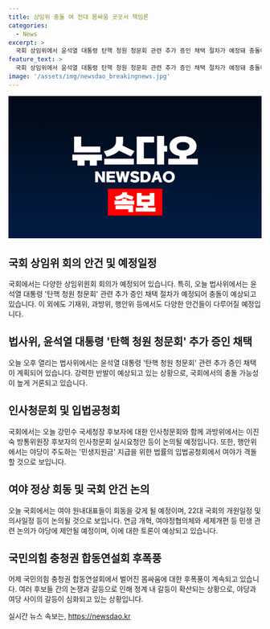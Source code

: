 ```yaml
---
title: 상임위 충돌 여 전대 몸싸움 곳곳서 책임론
categories:
  - News
excerpt: >
  국회 상임위에서 윤석열 대통령 탄핵 청원 청문회 관련 추가 증인 채택 절차가 예정돼 충돌이 우려되는 가운데, 민주당과 국민의힘은 입장을 고수하며 대치 중이다. 민주당은 검찰총장을 증인으로 채택하여 김건희 여사 의혹을 조사하겠다는 반면, 국민의힘은 강력히 반대하며 특검을 주장하고 있다. 또한 여러 상임위에서는 강민수 국세청장 후보자의 인사청문회 등의 논의가 이어지고 있으며, 여야 전당대회에서의 혼란 역시 이슈다. 이와 관련, 야당은 한동훈 후보의 과거 의혹을 거론하며 공세를 펼치고 있다. 
feature_text: >
  국회 상임위에서 윤석열 대통령 탄핵 청원 청문회 관련 추가 증인 채택 절차가 예정돼 충돌이 우려되는 가운데, 민주당과 국민의힘은 입장을 고수하며 대치 중이다. 민주당은 검찰총장을 증인으로 채택하여 김건희 여사 의혹을 조사하겠다는 반면, 국민의힘은 강력히 반대하며 특검을 주장하고 있다. 또한 여러 상임위에서는 강민수 국세청장 후보자의 인사청문회 등의 논의가 이어지고 있으며, 여야 전당대회에서의 혼란 역시 이슈다. 이와 관련, 야당은 한동훈 후보의 과거 의혹을 거론하며 공세를 펼치고 있다. 
image: '/assets/img/newsdao_breakingnews.jpg'
---
```


<p><img src="/assets/img/newsdao_breakingnews.jpg" alt="koreaapp 속보" /></p>

<h2 data-ke-size="size26">국회 상임위 회의 안건 및 예정일정</h2>

<p data-ke-size="size16">국회에서는 다양한 상임위원회 회의가 예정되어 있습니다. 특히, 오늘 법사위에서는 윤석열 대통령 '탄핵 청원 청문회' 관련 추가 증인 채택 절차가 예정되어 충돌이 예상되고 있습니다. 이 외에도 기재위, 과방위, 행안위 등에서도 다양한 안건들이 다루어질 예정입니다.</p>

<h2 data-ke-size="size26">법사위, 윤석열 대통령 '탄핵 청원 청문회' 추가 증인 채택</h2>

<p data-ke-size="size16">오늘 오후 열리는 법사위에서는 윤석열 대통령 '탄핵 청원 청문회' 관련 추가 증인 채택이 계획되어 있습니다. 강력한 반발이 예상되고 있는 상황으로, 국회에서의 충돌 가능성이 높게 거론되고 있습니다.</p>

<h2 data-ke-size="size26">인사청문회 및 입법공청회</h2>

<p data-ke-size="size16">국회에서는 오늘 강민수 국세청장 후보자에 대한 인사청문회와 함께 과방위에서는 이진숙 방통위원장 후보자의 인사청문회 실시요청안 등이 논의될 예정입니다. 또한, 행안위에서는 야당이 주도하는 '민생지원금' 지급을 위한 법률의 입법공청회에서 여야가 격돌할 것으로 보입니다.</p>

<h2 data-ke-size="size26">여야 정상 회동 및 국회 안건 논의</h2>

<p data-ke-size="size16">오늘 국회에서는 여야 원내대표들이 회동을 갖게 될 예정이며, 22대 국회의 개원일정 및 의사일정 등이 논의될 것으로 보입니다. 연금 개혁, 여야정협의체와 세제개편 등 민생 관련 논의가 야당에 제안될 예정이며, 이에 대한 토론이 예상되고 있습니다.</p>

<h2 data-ke-size="size26">국민의힘 충청권 합동연설회 후폭풍</h2>

<p data-ke-size="size16">어제 국민의힘 충청권 합동연설회에서 벌어진 몸싸움에 대한 후폭풍이 계속되고 있습니다. 여러 후보들 간의 논쟁과 갈등으로 인해 정계 내 갈등이 확산되는 상황으로, 야당과 여당 사이의 갈등이 심화되고 있는 상황입니다.</p>
실시간 뉴스 속보는, <a href="https://newsdao.kr" rel="dofollow">https://newsdao.kr</a>


